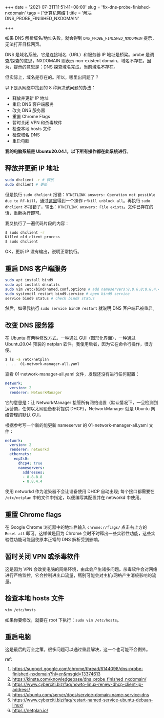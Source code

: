 +++
date = '2021-07-31T11:51:41+08:00'
slug = 'fix-dns-probe-finished-nxdomain'
tags = ['计算机网络']
title = '解决 DNS_PROBE_FINISHED_NXDOMAIN'

+++

如果 DNS 解析域名/地址失败，就会得到 `DNS_PROBE_FINISHED_NXDOMAIN` 提示，无法打开目标网页。

DNS 是域名系统，它是连接域名（URL）和服务器 IP 地址是桥梁。probe 是调查/探查的意思，NXDOMAIN 则表示 non-existent domain，域名不存在。因为，提示的意思是：DNS 探查域名完成，当前域名不存在。

但实际上，域名是存在的。所以，哪里出问题了？

以下是从网络中找到的 8 种解决该问题的办法：

- 释放并更新 IP 地址
- 重启 DNS 客户端服务
- 改变 DNS 服务器
- 重置 Chrome Flags
- 暂时关闭 VPN 和杀毒软件
- 检查本地 hosts 文件
- 检查域名 DNS
- 重启电脑

**我的电脑系统是 Ubuntu20.04.1，以下所有操作都在此系统进行**。

## 释放并更新 IP 地址

```sh
sudo dhclient -r # 释放
sudo dhclient # 更新
```

但是执行 `sudo dhclient` 报错：`RTNETLINK answers: Operation not possible due to RF-kill`，通过[这里](https://bbs.archlinux.org/viewtopic.php?pid=1322377#p1322377)得到一个操作 `rfkill unblock all`。再执行 `sudo dhclient` 不报错了，输出：`RTNETLINK answers: File exists`。文件已存在的话，重新执行即可。

我又执行了一遍代码片段的内容：

```sh
$ sudo dhclient -r
Killed old client process
$ sudo dhclient
```

OK，更新 IP 没有输出，说明正常执行。

## 重启 DNS 客户端服务

```sh
sudo apt install bind9
sudo apt install dnsutils
sudo vim /etc/bind/named.conf.options # add nameservers:8.8.8.8;8.8.4.4;1.1.1.1 to forwarders
sudo systemctl restart bind9.service # open bind9 service
service bind9 status # check bind9 status
```

然后，如果我执行 `sudo service bind9 restart` 就说明 DNS 客户端已被重启。

## 改变 DNS 服务器

在 Ubuntu 有两种修改方式，一种通过 GUI（图形化界面），一种通过 Ubuntu20.04 预装的 netplan 软件。我使用后者，因为它在命令行操作，很方便。

```sh
$ ls -a /etc/netplan
.  ..  01-network-manager-all.yaml
```

查看 01-network-manager-all.yaml 文件，发现还没有进行任何配置：

```yaml
network:
  version: 2
  renderer: NetworkManager
```

它的意思是：让 NetworkManager 接管所有网络设置（默认情况下，一旦检测到运营商，任何以太网设备都将提供 DHCP），NetworkManager 就是 Ubuntu 网络管理的默认 GUI。

根据参考写一个新的能更新 nameserver 的 01-network-manager-all.yaml 文件：

```yaml
network:
  version: 2
  renderer: networkd
  ethernets:
    enp2s0:
      dhcp4: true
      nameservers:
        addresses:
        - 8.8.8.8
        - 8.8.4.4
```

使用 networkd 作为渲染器不会让设备使用 DHCP 自动出现; 每个接口都需要在 `/etc/netplan` 中的文件中指定，以便编写其配置并在 networkd 中使用。

## 重置 Chrome flags

在 Google Chrome 浏览器中的地址栏输入 `chrome://flags/` 点击右上方的 `Reset all` 即可。这样做是因为 Chrome 会时不时释出一些实验性功能，这些实验性功能可能回使原本正常的 DNS 解析受到影响。

## 暂时关闭 VPN 或杀毒软件

这是因为 VPN 会改变电脑的网络环境，由此会产生诸多问题。杀毒软件会对网络进行严格监控，它会控制进出口流量，甄别可能会对主机/网络产生消极影响的流量。

## 检查本地 hosts 文件

```sh
vim /etc/hosts
```

如果你要修改，就要在 root 下执行：`sudo vim /etc/hosts`。

## 重启电脑

这是最后的万全之策。很多问题可以通过重启解决，这一个也可能不会例外。

ref:

1. <https://support.google.com/chrome/thread/6144098/dns-probe-finished-nxdomain?hl=en&msgid=13374613>
2. <https://kinsta.com/knowledgebase/dns_probe_finished_nxdomain/>
3. <https://www.cyberciti.biz/faq/howto-linux-renew-dhcp-client-ip-address/>
4. <https://ubuntu.com/server/docs/service-domain-name-service-dns>
5. <https://www.cyberciti.biz/faq/restart-named-service-ubuntu-debuan-linux/>
6. <https://netplan.io/>
